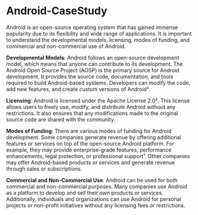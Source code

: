 # Android-CaseStudy
Android is an open-source operating system that has gained immense popularity due to its flexibility and wide range of applications. It is important to understand the developmental models, licensing, modes of funding, and commercial and non-commercial use of Android.


**Developmental Models**: Android follows an open-source development model, which means that anyone can contribute to its development. The Android Open Source Project (AOSP) is the primary source for Android development. It provides the source code, documentation, and tools required to build Android-based systems. Developers can modify the code, add new features, and create custom versions of Android².


**Licensing**: Android is licensed under the Apache License 2.0². This license allows users to freely use, modify, and distribute Android without any restrictions. It also ensures that any modifications made to the original source code are shared with the community.


**Modes of Funding**: There are various modes of funding for Android development. Some companies generate revenue by offering additional features or services on top of the open-source Android platform. For example, they may provide enterprise-grade features, performance enhancements, legal protection, or professional support¹. Other companies may offer Android-based products or services and generate revenue through sales or subscriptions.


**Commercial and Non-Commercial Use**: Android can be used for both commercial and non-commercial purposes. Many companies use Android as a platform to develop and sell their own products or services. Additionally, individuals and organizations can use Android for personal projects or non-profit initiatives without any licensing fees or restrictions.
